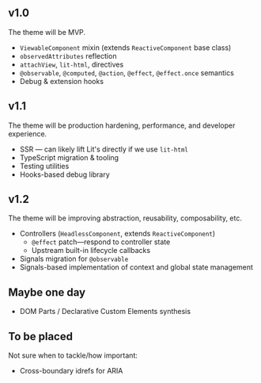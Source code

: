 ## v1.0
The theme will be MVP.

* `ViewableComponent` mixin (extends `ReactiveComponent` base class)
* `observedAttributes` reflection
* `attachView`, `lit-html`, directives
* `@observable`, `@computed`, `@action`, `@effect`, `@effect.once` semantics
* Debug &amp; extension hooks

## v1.1
The theme will be production hardening, performance, and developer experience.

* SSR — can likely lift Lit's directly if we use `lit-html`
* TypeScript migration &amp; tooling
* Testing utilities
* Hooks-based debug library

## v1.2
The theme will be improving abstraction, reusability, composability, etc.

* Controllers (`HeadlessComponent`, extends `ReactiveComponent`)
  * `@effect` patch—respond to controller state
  * Upstream built-in lifecycle callbacks
* Signals migration for `@observable`
* Signals-based implementation of context and global state management

## Maybe one day
* DOM Parts / Declarative Custom Elements synthesis

## To be placed
Not sure when to tackle/how important:
* Cross-boundary idrefs for ARIA
